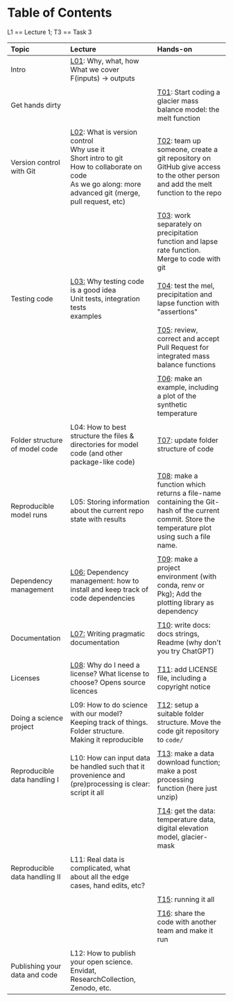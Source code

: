 # Table of Contents
L1 == Lecture 1; T3 == Task 3


| Topic                          | Lecture                                                                                                                                                                                       | Hands-on                                                                                                                                            |
|:-------------------------------|:----------------------------------------------------------------------------------------------------------------------------------------------------------------------------------------------|:----------------------------------------------------------------------------------------------------------------------------------------------------|
| Intro                          | [L01](./lectures/intro_slides.md): Why, what, how<br>  What we cover<br>  F(inputs) -> outputs<br>                                                                                            |                                                                                                                                                     |
|                                |                                                                                                                                                                                               |                                                                                                                                                     |
| Get hands dirty                |                                                                                                                                                                                               | [T01](tasks/tasks.md#t01): Start coding a glacier mass balance model: the melt function                                                             |
|                                |                                                                                                                                                                                               |                                                                                                                                                     |
| Version control with Git       | [L02](./lectures/git_slides.md): What is version control<br> Why use it <br>Short intro to git <br>How to collaborate on code<br>As we go along: more advanced git (merge, pull request, etc) | [T02](tasks/tasks.md#t02): team up someone, create a git repository on GitHub give access to the other person and add the melt function to the repo |
|                                |                                                                                                                                                                                               |                                                                                                                                                     |
|                                |                                                                                                                                                                                               | [T03](tasks/tasks.md#t03): work separately on precipitation function and lapse rate function.  Merge to code with git                               |
|                                |                                                                                                                                                                                               |                                                                                                                                                     |
| Testing code                   | [L03:](lectures/testing.md) Why testing code is a good idea<br>Unit tests, integration tests<br>examples                                                                                      | [T04](tasks/tasks.md#t04): test the mel, precipitation and lapse function with "assertions"                                                                               |
|                                |                                                                                                                                                                                               |                                                                                                                                                     |
|                                |                                                                                                                                                                                               | [T05](tasks/tasks.md#t05): review, correct and accept Pull Request for integrated mass balance functions                                                                  |
|                                |                                                                                                                                                                                               |                                                                                                                                                     |
|                                |                                                                                                                                                                                               | [T06](tasks/tasks.md#t06): make an example, including a plot of the synthetic temperature                                                                                 |
|                                |                                                                                                                                                                                               |                                                                                                                                                     |
| Folder structure of model code | L04: How to best structure the files & directories for model code (and other package-like code)                                                                                               | [T07](tasks/tasks.md#t07): update folder structure of code                                                                                                                |
|                                |                                                                                                                                                                                               |                                                                                                                                                     |
| Reproducible model runs        | L05: Storing information about the current repo state with results                                                                                                                            | [T08](tasks/tasks.md#t08): make a function which returns a file-name containing the Git-hash of the current commit. Store the temperature plot using such a file name.    |
|                                |                                                                                                                                                                                               |                                                                                                                                                     |
| Dependency management          | [L06:](lectures/dependencies,md) Dependency management: how to install and keep track of code dependencies                                                                                    | [T09](tasks/tasks.md#t09): make a project environment (with conda, renv or Pkg); Add the plotting library as dependency                                                   |
|                                |                                                                                                                                                                                               |                                                                                                                                                     |
| Documentation                  | [L07:](lectures/documentation.md) Writing pragmatic documentation                                                                                                                             | [T10](tasks/tasks.md#t10): write docs: docs strings, Readme (why don't you try ChatGPT)                                                                                   |
|                                |                                                                                                                                                                                               |                                                                                                                                                     |
| Licenses                       | [L08](lectures/licenses.md): Why do I need a license?  What license to choose?  Opens source licences                                                                                         | [T11](tasks/tasks.md#t11): add LICENSE file, including a copyright notice                                                                                                 |
|                                |                                                                                                                                                                                               |                                                                                                                                                     |
| Doing a science project        | L09: How to do science with our model? Keeping track of things.  Folder structure.<br>  Making it reproducible                                                                                | [T12](tasks/tasks.md#t12): setup a suitable folder structure.  Move the code git repository to `code/`                                                                    |
|                                |                                                                                                                                                                                               |                                                                                                                                                     |
| Reproducible data handling I   | L10: How can input data be handled such that it provenience and (pre)processing is clear: script it all                                                                                       | [T13](tasks/tasks.md#t13): make a data download function; make a post processing function (here just unzip)                                                               |
|                                |                                                                                                                                                                                               |                                                                                                                                                     |
|                                |                                                                                                                                                                                               | [T14](tasks/tasks.md#t14): get the data: temperature data, digital elevation model, glacier-mask                                                                          |
|                                |                                                                                                                                                                                               |                                                                                                                                                     |
| Reproducible data handling II  | L11: Real data is complicated, what about all the edge cases, hand edits, etc?                                                                                                                |                                                                                                                                                     |
|                                |                                                                                                                                                                                               |                                                                                                                                                     |
|                                |                                                                                                                                                                                               | [T15](tasks/tasks.md#t15): running it all                                                                                                                                 |
|                                |                                                                                                                                                                                               |                                                                                                                                                     |
|                                |                                                                                                                                                                                               | [T16](tasks/tasks.md#t16): share the code with another team and make it run                                                                                               |
|                                |                                                                                                                                                                                               |                                                                                                                                                     |
| Publishing your data and code  | L12: How to publish your open science.  Envidat, ResearchCollection, Zenodo, etc.                                                                                                             |                                                                                                                                                     |
